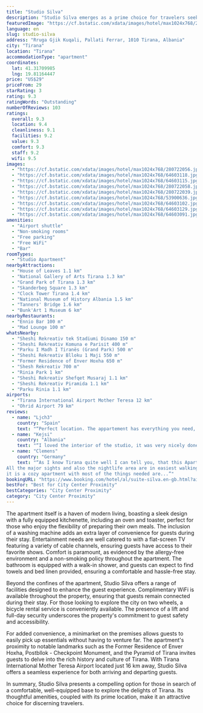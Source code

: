 ```yaml
---
title: "Studio Silva"
description: "Studio Silva emerges as a prime choice for travelers seeking comfort and convenience in the heart of Tirana."
featuredImage: "https://cf.bstatic.com/xdata/images/hotel/max1024x768/280722056.jpg?k=edbb121a7f56a6ad3523fd89209106b87776d6111d9d5043da776f217e99d6a0&o=&hp=1"
language: en
slug: studio-silva
address: "Rruga Gjik Kuqali, Pallati Ferrar, 1010 Tirana, Albania"
city: "Tirana"
location: "Tirana"
accommodationType: "apartment"
coordinates:
  lat: 41.31709985
  lng: 19.81164447
price: "US$29"
priceFrom: 29
starRating: 3
rating: 9.3
ratingWords: "Outstanding"
numberOfReviews: 103
ratings:
  overall: 9.3
  location: 9.4
  cleanliness: 9.1
  facilities: 9.2
  value: 9.3
  comfort: 9.3
  staff: 9.2
  wifi: 9.5
images:
  - "https://cf.bstatic.com/xdata/images/hotel/max1024x768/280722056.jpg?k=edbb121a7f56a6ad3523fd89209106b87776d6111d9d5043da776f217e99d6a0&o=&hp=1"
  - "https://cf.bstatic.com/xdata/images/hotel/max1024x768/64603118.jpg?k=d376a7b1292156416043a05e9555346d8b0c5c75348242e3322130eb29232c61&o=&hp=1"
  - "https://cf.bstatic.com/xdata/images/hotel/max1024x768/64603115.jpg?k=8428e72dc5d2b7a453905fbcf7a7cbc21f17ea250106442482d20b225d718033&o=&hp=1"
  - "https://cf.bstatic.com/xdata/images/hotel/max1024x768/280722058.jpg?k=fdaf322079b31a7a106e6127b38417af82ad8c2d8c73745f16a1d9306a2cc6cd&o=&hp=1"
  - "https://cf.bstatic.com/xdata/images/hotel/max1024x768/280722039.jpg?k=b03fcc3de4dff49e30712e01c27868b9471f96563bacaef238751ecbfe49cd59&o=&hp=1"
  - "https://cf.bstatic.com/xdata/images/hotel/max1024x768/53900636.jpg?k=d58c82f86c4b1f398ce8bf37cdc505e48eac7b90765adb9d8176e909912e92ae&o=&hp=1"
  - "https://cf.bstatic.com/xdata/images/hotel/max1024x768/64603102.jpg?k=e6757137d498471e222498f1c4f2326e2cb6373f86df2c7bafe3853334939b0d&o=&hp=1"
  - "https://cf.bstatic.com/xdata/images/hotel/max1024x768/64603129.jpg?k=8d750adb2b691e2949ae85cf978b6151c267fa4411fc3bd5bb3d1935252032c7&o=&hp=1"
  - "https://cf.bstatic.com/xdata/images/hotel/max1024x768/64603091.jpg?k=b697142931653c093393f071fc64d050d5d54e6c2a9b95ce44dc049fd8908d48&o=&hp=1"
amenities:
  - "Airport shuttle"
  - "Non-smoking rooms"
  - "Free parking"
  - "Free WiFi"
  - "Bar"
roomTypes:
  - "Studio Apartment"
nearbyAttractions:
  - "House of Leaves 1.1 km"
  - "National Gallery of Arts Tirana 1.3 km"
  - "Grand Park of Tirana 1.3 km"
  - "Skanderbeg Square 1.3 km"
  - "Clock Tower Tirana 1.4 km"
  - "National Museum of History Albania 1.5 km"
  - "Tanners' Bridge 1.6 km"
  - "Bunk'Art 1 Museum 6 km"
nearbyRestaurants:
  - "Ennio Bar 100 m"
  - "Mad Lounge 100 m"
whatsNearby:
  - "Sheshi Rekreativ tek Stadiumi Dinamo 150 m"
  - "Sheshi Rekreativ Komuna e Parisit 400 m"
  - "Parku I Madh I Tiranës (Grand Park) 500 m"
  - "Sheshi Rekreativ Blloku 1 Maji 550 m"
  - "Former Residence of Enver Hoxha 650 m"
  - "Shesh Rekreativ 700 m"
  - "Rinia Park 1 km"
  - "Sheshi Rekreativ Shefqet Musaraj 1.1 km"
  - "Sheshi Rekreativ Piramida 1.1 km"
  - "Parku Rinia 1.1 km"
airports:
  - "Tirana International Airport Mother Teresa 12 km"
  - "Ohrid Airport 79 km"
reviews:
  - name: "Ljch3"
    country: "Spain"
    text: "“Perfect location. The appartement has everything you need, very complete.”"
  - name: "Kejsi"
    country: "Albania"
    text: "“I loved the interior of the studio, it was very nicely done, felt like home, it had all necessary appliances for a comfortable stay. The property had a safety code to enter the main building which made it safe from intruders. Lastly the location...”"
  - name: "Clemens"
    country: "Germany"
    text: "“As I know Tirana quite well I can tell you, that this Apartment is perfectly located for a short city trip.
All the major sights and also the nightlife area are in easiest walking distance
it is a cozy apartment with most of the things needed are...”"
bookingURL: "https://www.booking.com/hotel/al/suite-silva.en-gb.html?aid=8035640"
bestFor: "Best for City Center Proximity"
bestCategories: "City Center Proximity"
category: "City Center Proximity"
---
```


The apartment itself is a haven of modern living, boasting a sleek design with a fully equipped kitchenette, including an oven and toaster, perfect for those who enjoy the flexibility of preparing their own meals. The inclusion of a washing machine adds an extra layer of convenience for guests during their stay. Entertainment needs are well catered to with a flat-screen TV featuring a variety of cable channels, ensuring guests have access to their favorite shows. Comfort is paramount, as evidenced by the allergy-free environment and a non-smoking policy throughout the apartment. The bathroom is equipped with a walk-in shower, and guests can expect to find towels and bed linen provided, ensuring a comfortable and hassle-free stay.

Beyond the confines of the apartment, Studio Silva offers a range of facilities designed to enhance the guest experience. Complimentary WiFi is available throughout the property, ensuring that guests remain connected during their stay. For those looking to explore the city on two wheels, a bicycle rental service is conveniently available. The presence of a lift and full-day security underscores the property's commitment to guest safety and accessibility.

For added convenience, a minimarket on the premises allows guests to easily pick up essentials without having to venture far. The apartment's proximity to notable landmarks such as the Former Residence of Enver Hoxha, Postbllok - Checkpoint Monument, and the Pyramid of Tirana invites guests to delve into the rich history and culture of Tirana. With Tirana International Mother Teresa Airport located just 16 km away, Studio Silva offers a seamless experience for both arriving and departing guests.

In summary, Studio Silva presents a compelling option for those in search of a comfortable, well-equipped base to explore the delights of Tirana. Its thoughtful amenities, coupled with its prime location, make it an attractive choice for discerning travelers.